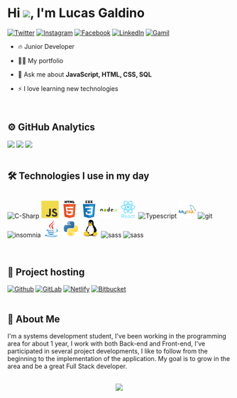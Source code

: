 # Hi <img src="https://raw.githubusercontent.com/kaueMarques/kaueMarques/master/hi.gif" width="30px">, I'm Lucas Galdino

[![Twitter](https://img.shields.io/badge/Twitter-1DA1F2?style=for-the-badge&logo=twitter&logoColor=white)](https://twitter.com/LucaasGaldinno)
[![Instagram](https://img.shields.io/badge/Instagram-E4405F?style=for-the-badge&logo=instagram&logoColor=white)](https://www.instagram.com/lucaasgaldinno/)
[![Facebook](https://img.shields.io/badge/Facebook-1877F2?style=for-the-badge&logo=facebook&logoColor=white)](https://www.facebook.com/Lucas.Galdino.com.br)
[![LinkedIn](https://img.shields.io/badge/LinkedIn-0077B5?style=for-the-badge&logo=linkedin&logoColor=white)](https://www.linkedin.com/in/lucaas-galdinno/)
[![Gamil](https://img.shields.io/badge/Gmail-D14836?style=for-the-badge&logo=gmail&logoColor=white)](mailto:lucaas.galdinno@gmail.com)
<br />

- 🔥 Junior Developer

- 👩‍💻 My portfolio 

- 💬 Ask me about **JavaScript, HTML, CSS, SQL**

- ⚡️ I love learning new technologies

<br />

## ⚙️ GitHub Analytics

<img width="500em" src="https://github-readme-stats.vercel.app/api?username=LucasGaldinno&show_icons=true&theme=tokyonight" />

<img width="500em" src="https://github-readme-stats.vercel.app/api/top-langs/?username=LucasGaldinno&layout=compact&theme=tokyonight" />

<img width="500em" src="https://github-readme-streak-stats.herokuapp.com/?user=LucasGaldinno&layout=compact&theme=tokyonight">
<br /><br />

## 🛠️ Technologies I use in my day

<div style="display: inline_block"><br/>
<img src="https://www.genpac.com.br/images/c_sharp.svg" alt="C-Sharp" width="40" height="40"/>
<img src="https://raw.githubusercontent.com/devicons/devicon/master/icons/javascript/javascript-original.svg" alt="JavaScript" width="40" height="40"/>
<img src="https://raw.githubusercontent.com/devicons/devicon/master/icons/html5/html5-original-wordmark.svg" alt="HTML5" width="40" height="40"/>
<img src="https://raw.githubusercontent.com/devicons/devicon/master/icons/css3/css3-original-wordmark.svg" alt="CSS3" width="40" height="40"/>
<img src="https://raw.githubusercontent.com/devicons/devicon/master/icons/nodejs/nodejs-original-wordmark.svg" alt="Nodejs" width="40" height="40"/>
<img src="https://raw.githubusercontent.com/devicons/devicon/master/icons/react/react-original-wordmark.svg" alt="React" width="40" height="40"/>
<img src="https://upload.wikimedia.org/wikipedia/commons/thumb/4/4c/Typescript_logo_2020.svg/512px-Typescript_logo_2020.svg.png" alt="Typescript" width="40" height="40"/>
<img src="https://raw.githubusercontent.com/devicons/devicon/master/icons/mysql/mysql-original-wordmark.svg" alt="Mysql" width="40" height="40"/>
<img src="https://www.vectorlogo.zone/logos/git-scm/git-scm-icon.svg" alt="git" width="40" height="40"/>
<img src="https://s3.amazonaws.com/s3.roaringapps.com/assets/icons/1561251841927-Insomnia.png" alt="insomnia" width="40" height="40"/>
<img src="https://raw.githubusercontent.com/devicons/devicon/master/icons/java/java-original.svg" alt="Java" width="40" height="40"/>
<img src="https://raw.githubusercontent.com/devicons/devicon/master/icons/python/python-original.svg" alt="Python" width="40" height="40"/>
<img src="https://raw.githubusercontent.com/devicons/devicon/master/icons/linux/linux-original.svg" alt="linux" width="40" height="40"/>
<img src="https://cdn.freelogovectors.net/wp-content/uploads/2019/02/sass-logo.png" alt="sass" width="40" height="40"/>
<img src="https://upload.wikimedia.org/wikipedia/commons/thumb/b/b2/Bootstrap_logo.svg/1280px-Bootstrap_logo.svg.png" alt="sass" width="40" height="40"/>
</div><br /><br />

## 🚀 Project hosting 

[![Github](https://img.shields.io/badge/GitHub-100000?style=for-the-badge&logo=github&logoColor=white)](https://github.com/LucasGaldinno)
[![GitLab](https://img.shields.io/badge/GitLab-330F63?style=for-the-badge&logo=gitlab&logoColor=white)](https://gitlab.com/Lucas-Galdino)
[![Netlify](https://img.shields.io/badge/Netlify-00C7B7?style=for-the-badge&logo=netlify&logoColor=white)](https://app.netlify.com/teams/lucaas-galdinno/)
[![Bitbucket](https://img.shields.io/badge/Bitbucket-330F63?style=for-the-badge&logo=bitbucket&logoColor=white)](https://bitbucket.org/LucaasGaldinno/)
<br /><br />

## 📌 About Me

I'm a systems development student, I've been working in the programming area for about 1 year, I work with both Back-end and Front-end, I've participated in several project developments, I like to follow from the beginning to the implementation of the application. My goal is to grow in the area and be a great Full Stack developer.
<br /><br />

<div style="text-align: center">
<img src="https://komarev.com/ghpvc/?username=LucasGaldinno&color=green" />
</div>
